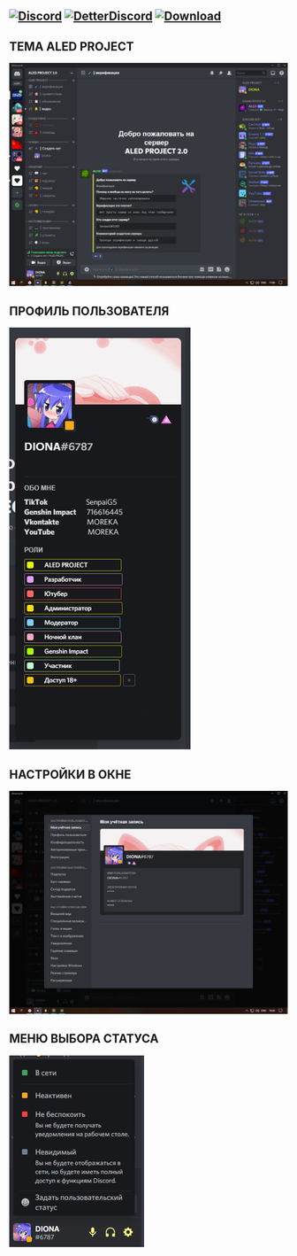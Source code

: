 [![Discord](https://img.shields.io/badge/discord-ALEDPROJECT-purple?style=for-the-badge)](https://discord.gg/rQHRex2)
[![DetterDiscord](https://img.shields.io/badge/Скачать-BETTERDISCORD-black?style=for-the-badge)](https://github.com/BetterDiscord/Installer/releases/latest/download/BetterDiscord-Windows.exe)
[![Download](https://img.shields.io/badge/Скачать-ТЕМУ-black?style=for-the-badge)](https://github.com/ALEDPROJECT/ALED-PROJECT/releases/download/14.7/aledproject.theme.css)
---
## ТЕМА ALED PROJECT

![](theme.png)
## ПРОФИЛЬ ПОЛЬЗОВАТЕЛЯ

![](profile.png)
## НАСТРОЙКИ В ОКНЕ

![](settings.png)
## МЕНЮ ВЫБОРА СТАТУСА

![](statusmenu.png)

